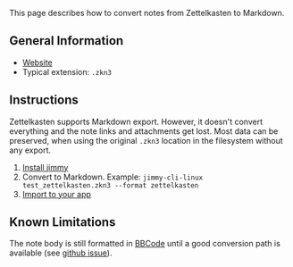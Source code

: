 This page describes how to convert notes from Zettelkasten to Markdown.

## General Information

- [Website](http://zettelkasten.danielluedecke.de/)
- Typical extension: `.zkn3`

## Instructions

Zettelkasten supports Markdown export. However, it doesn't convert everything and the note links and attachments get lost. Most data can be preserved, when using the original `.zkn3` location in the filesystem without any export.

1. [Install jimmy](../index.md#installation)
2. Convert to Markdown. Example: `jimmy-cli-linux test_zettelkasten.zkn3 --format zettelkasten`
3. [Import to your app](../import_instructions.md)

## Known Limitations

The note body is still formatted in [BBCode](https://en.wikipedia.org/wiki/BBCode) until a good conversion path is available (see [github issue](https://github.com/marph91/jimmy/issues/14)).
